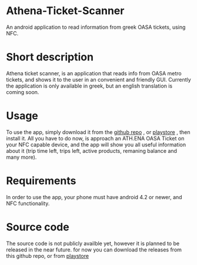 # Athena-Ticket-Scanner
An android application to read information from greek OASA tickets, using NFC.

# Short description
Athena ticket scanner, is an application that reads info from OASA metro tickets, and shows it to the user in an convenient and friendly GUI.
Currently the application is only available in greek, but an english translation is coming soon.

# Usage
To use the app, simply download it from the [github repo](https://github.com/AnthonyThomahawk/Athena-Ticket-Scanner/releases) , or [playstore](https://play.google.com/store/apps/details?id=com.tonyTsoftware.nfctagreader2) , then
install it. All you have to do now, is approach an ATH.ENA OASA Ticket on your NFC capable device, and the app will show you all useful information about it (trip time left, trips left, active products, remaning balance and many more).

# Requirements
In order to use the app, your phone must have android 4.2 or newer, and NFC functionality.

# Source code
The source code is not publicly availble yet, however it is planned to be released in the near future.
for now you can download  the releases from this github repo, or from [playstore](https://play.google.com/store/apps/details?id=com.tonyTsoftware.nfctagreader2)

